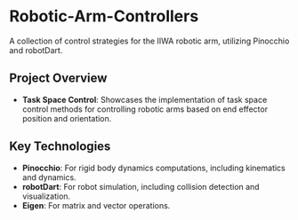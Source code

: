 # Robotic-Arm-Controllers
A collection of control strategies for the IIWA robotic arm, utilizing Pinocchio and robotDart.

## Project Overview

- **Task Space Control**: Showcases the implementation of task space control methods for controlling robotic arms based on end effector position and orientation.

## Key Technologies

- **Pinocchio**: For rigid body dynamics computations, including kinematics and dynamics.
- **robotDart**: For robot simulation, including collision detection and visualization.
- **Eigen**: For matrix and vector operations.
